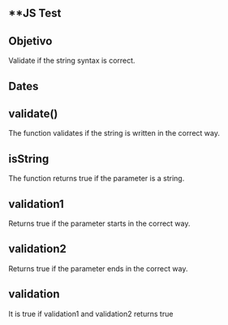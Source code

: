 ## **JS Test

##  Objetivo
Validate if the string syntax is correct.

##  Dates
## validate()
The function validates if the string is written in the correct way.
## isString
The function returns true if the parameter is a string.

## validation1
Returns true if the parameter starts in the correct way.

## validation2 
Returns true if the parameter ends in the correct way.

## validation
It is true if validation1 and validation2 returns true

